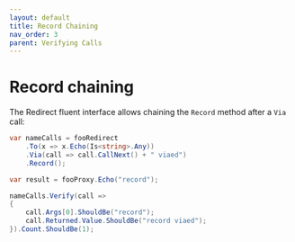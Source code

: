 ```yaml
---
layout: default
title: Record Chaining
nav_order: 3
parent: Verifying Calls
---
```


# Record chaining

The Redirect fluent interface allows chaining the `Record` method after a `Via` call:

```csharp
var nameCalls = fooRedirect
    .To(x => x.Echo(Is<string>.Any))
    .Via(call => call.CallNext() + " viaed")
    .Record();

var result = fooProxy.Echo("record");

nameCalls.Verify(call =>
{
    call.Args[0].ShouldBe("record");
    call.Returned.Value.ShouldBe("record viaed");
}).Count.ShouldBe(1);
```
